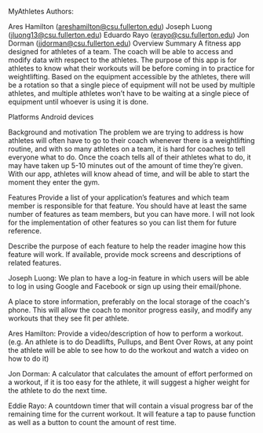 MyAthletes
Authors:

Ares Hamilton (areshamilton@csu.fullerton.edu)
Joseph Luong (jluong13@csu.fullerton.edu)
Eduardo Rayo (erayo@csu.fullerton.edu)
Jon Dorman (jjdorman@csu.fullerton.edu)
Overview
Summary
A fitness app designed for athletes of a team. The coach will be able to access and modify data with respect to the athletes. The purpose of this app is for athletes to know what their workouts will be before coming in to practice for weightlifting. Based on the equipment accessible by the athletes, there will be a rotation so that a single piece of equipment will not be used by multiple athletes, and multiple athletes won’t have to be waiting at a single piece of equipment until whoever is using it is done.

Platforms
Android devices

Background and motivation
The problem we are trying to address is how athletes will often have to go to their coach whenever there is a weightlifting routine, and with so many athletes on a team, it is hard for coaches to tell everyone what to do. Once the coach tells all of their athletes what to do, it may have taken up 5-10 minutes out of the amount of time they’re given. With our app, athletes will know ahead of time, and will be able to start the moment they enter the gym.

Features
Provide a list of your application’s features and which team member is responsible for that feature. You should have at least the same number of features as team members, but you can have more. I will not look for the implementation of other features so you can list them for future reference.

Describe the purpose of each feature to help the reader imagine how this feature will work. If available, provide mock screens and descriptions of related features.

Joseph Luong: We plan to have a log-in feature in which users will be able to log in using Google and Facebook or sign up using their email/phone.

A place to store information, preferably on the local storage of the coach's phone. This will allow the coach to monitor progress easily, and modify any workouts that they see fit per athlete.

Ares Hamilton: Provide a video/description of how to perform a workout. (e.g. An athlete is to do Deadlifts, Pullups, and Bent Over Rows, at any point the athlete will be able to see how to do the workout and watch a video on how to do it)

Jon Dorman: A calculator that calculates the amount of effort performed on a workout, if it is too easy for the athlete, it will suggest a higher weight for the athlete to do the next time.

Eddie Rayo: A countdown timer that will contain a visual progress bar of the remaining time for the current workout. It will feature a tap to pause function as well as a button to count the amount of rest time.
